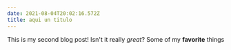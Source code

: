 ```yaml
---
date: 2021-08-04T20:02:16.572Z
title: aqui un titulo
---
```


This is my second blog post! Isn't it really _great_?
Some of my **favorite** things
